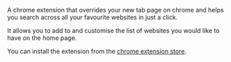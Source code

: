 A chrome extension that overrides your new tab page on chrome and helps you search across all your favourite websites in just a click.

It allows you to add to and customise the list of websites you would like to have on the home page.

You can install the extension from the [chrome extension store](https://chrome.google.com/webstore/detail/web-scout/geloamjgneehibdnelkiekpeocdhejko).